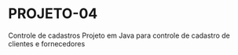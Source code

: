 # PROJETO-04
Controle de cadastros
Projeto em Java para controle de cadastro de clientes e fornecedores
